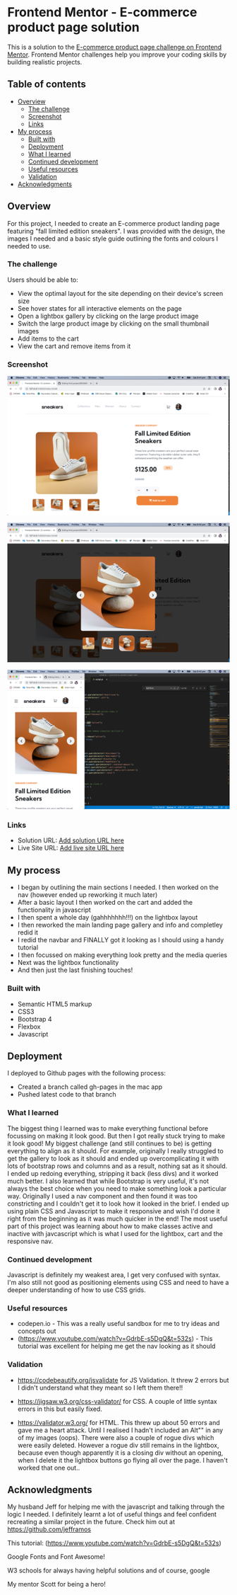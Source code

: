# Frontend Mentor - E-commerce product page solution

This is a solution to the [E-commerce product page challenge on Frontend Mentor](https://www.frontendmentor.io/challenges/ecommerce-product-page-UPsZ9MJp6). Frontend Mentor challenges help you improve your coding skills by building realistic projects.

## Table of contents

- [Overview](#overview)
  - [The challenge](#the-challenge)
  - [Screenshot](#screenshot)
  - [Links](#links)
- [My process](#my-process)
  - [Built with](#built-with)
  - [Deployment](#deployment)
  - [What I learned](#what-i-learned)
  - [Continued development](#continued-development)
  - [Useful resources](#useful-resources)
  - [Validation](#validation)
- [Acknowledgments](#acknowledgments)


## Overview

For this project, I needed to create an E-commerce product landing page featuring "fall limited edition sneakers". I was provided with the design, the images I needed and a basic style guide outlining the fonts and colours I needed to use. 


### The challenge

Users should be able to:

- View the optimal layout for the site depending on their device's screen size
- See hover states for all interactive elements on the page
- Open a lightbox gallery by clicking on the large product image
- Switch the large product image by clicking on the small thumbnail images
- Add items to the cart
- View the cart and remove items from it

### Screenshot

![](screenshots/landing-page-solution.png)

![](screenshots/Lightbox-solution.png)

![](screenshots/mobile-solution.png)


### Links

- Solution URL: [Add solution URL here](https://your-solution-url.com)
- Live Site URL: [Add live site URL here](https://your-live-site-url.com)

## My process

- I began by outlining the main sections I needed. I then worked on the nav (however ended up reworking it much later)
- After a basic layout I then worked on the cart and added the functionality in javascript 
- I then spent a whole day (gahhhhhhh!!!) on the lightbox layout 
- I then reworked the main landing page gallery and info and completley redid it 
- I redid the navbar and FINALLY got it looking as I should using a handy tutorial 
- I then focussed on making everything look pretty and the media queries
- Next was the lightbox functionality 
- And then just the last finishing touches! 

### Built with

- Semantic HTML5 markup
- CSS3
- Bootstrap 4
- Flexbox
- Javascript

## Deployment

I deployed to Github pages with the following process:

- Created a branch called gh-pages in the mac app
- Pushed latest code to that branch 



### What I learned

The biggest thing I learned was to make everything functional before focussing on making it look good. But then I got really stuck trying to make it look good! My biggest challenge (and still continues to be) is getting everything to align as it should. For example, originally I really struggled to get the gallery to look as it should and ended up overcomplicating it with lots of bootstrap rows and columns and as a result, nothing sat as it should. I ended up redoing everything, stripping it back (less divs) and it worked much better.
I also learned that while Bootstrap is very useful, it's not always the best choice when you need to make something look a particular way. Originally I used a nav component and then found it was too constricting and I couldn't get it to look how it looked in the brief. I ended up using plain CSS and Javascript to make it responsive and wish I'd done it right from the beginning as it was much quicker in the end!
The most useful part of this project was learning about how to make classes active and inactive with javcascript which is what I used for the lightbox, cart and the responsive nav.


### Continued development

Javascript is definitely my weakest area, I get very confused with syntax. I'm also still not good as positioning elements using CSS and need to have a deeper understanding of how to use CSS grids. 

### Useful resources

- codepen.io - This was a really useful sandbox for me to try ideas and concepts out 
- (https://www.youtube.com/watch?v=GdrbE-s5DgQ&t=532s) - This tutorial was excellent for helping me get the nav looking as it should 

### Validation

- https://codebeautify.org/jsvalidate for JS Validation. It threw 2 errors but I didn't understand what they meant so I left them there!!

- https://jigsaw.w3.org/css-validator/ for CSS. A couple of little syntax errors in this but easily fixed.

- https://validator.w3.org/ for HTML. This threw up about 50 errors and gave me a heart attack. Until I realised I hadn't included an Alt"" in any of my images (oops). There were also a couple of rogue divs which were easily deleted. However a rogue div still remains in the lightbox, because even though apparently it is a closing div without an opening, when I delete it the lightbox buttons go flying all over the page. I haven't worked that one out..

## Acknowledgments

My husband Jeff for helping me with the javascript and talking through the logic I needed. I definitely learnt a lot of useful things and feel confident recreating a similar project in the future. Check him out at https://github.com/jefframos 

This tutorial: (https://www.youtube.com/watch?v=GdrbE-s5DgQ&t=532s)

Google Fonts and Font Awesome!

W3 schools for always having helpful solutions and of course, google 

My mentor Scott for being a hero! 
